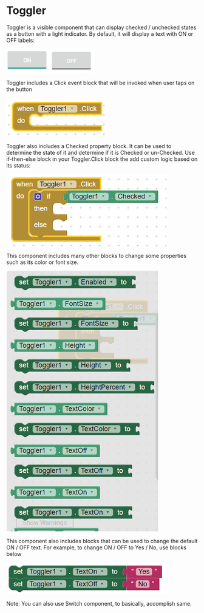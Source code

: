 # Toggler

Toggler is a visible component that can display checked / unchecked states as a button with a light indicator. By default, it will display a text with ON or OFF labels:

![](../../../.gitbook/assets/image%20%2830%29.png)

Toggler includes a Click event block that will be invoked when user taps on the button

![](../../../.gitbook/assets/image%20%2843%29.png)

Toggler also includes a Checked property block. It can be used to determine the state of it and determine if it is Checked or un-Checked. Use if-then-else block in your Toggler.Click block the add custom logic based on its status:

![](../../../.gitbook/assets/image%20%2837%29.png)

This component includes many other blocks to change some properties such as its color or font size. 

![](../../../.gitbook/assets/image%20%2850%29.png)

This component also includes blocks that can be used to change the default ON / OFF text. For example, to change ON / OFF to Yes / No, use blocks below

![](../../../.gitbook/assets/image%20%2823%29.png)

Note: You can also use Switch component, to basically, accomplish same.

